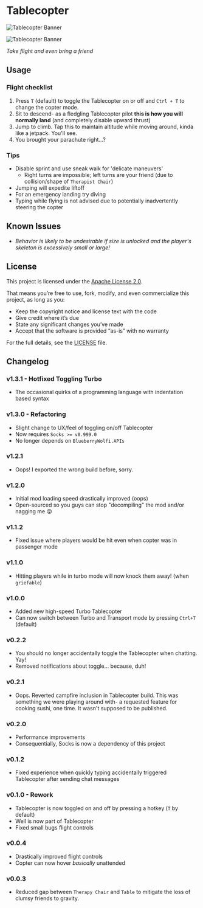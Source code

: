 # Tablecopter

![Tablecopter Banner](https://i.imgur.com/UYKZZ3U.png 'Me and Filecabinet riding on our Copter')

![Tablecopter Banner](https://i.imgur.com/iIDT2oa.png "Tablecopter Gang Headed to Ether's Wolf Park")

_Take flight and even bring a friend_

## Usage

### Flight checklist

1. Press `T` (default) to toggle the Tablecopter on or off and `Ctrl + T` to change the copter mode.
2. Sit to descend- as a fledgling Tablecopter pilot **this is how you will normally land** (and completely disable upward thrust)
3. Jump to climb. Tap this to maintain altitude while moving around, kinda like a jetpack. You'll see.
4. You brought your parachute right...?

### Tips

- Disable sprint and use sneak walk for 'delicate maneuvers'
  - Right turns are impossible; left turns are your friend (due to collision/shape of `Therapist Chair`)
- Jumping will expedite liftoff
- For an emergency landing try diving
- Typing while flying is not advised due to potentially inadvertently steering the copter

## Known Issues

- _Behavior is likely to be undesirable if size is unlocked and the player's skeleton is excessively small or large!_

## License

This project is licensed under the [Apache License 2.0](./LICENSE.txt).

That means you’re free to use, fork, modify, and even commercialize this project, as long as you:

- Keep the copyright notice and license text with the code
- Give credit where it’s due
- State any significant changes you’ve made
- Accept that the software is provided “as-is” with no warranty

For the full details, see the [LICENSE](./LICENSE.txt) file.

## Changelog

### v1.3.1 - Hotfixed Toggling Turbo

- The occasional quirks of a programming language with indentation based syntax

### v1.3.0 - Refactoring

- Slight change to UX/feel of toggling on/off Tablecopter
- Now requires `Socks >= v0.999.0`
- No longer depends on `BlueberryWolfi.APIs`

### v1.2.1

- Oops! I exported the wrong build before, sorry.

### v1.2.0

- Initial mod loading speed drastically improved (oops)
- Open-sourced so you guys can stop "decompiling" the mod and/or nagging me 😜

### v1.1.2

- Fixed issue where players would be hit even when copter was in passenger mode

### v1.1.0

- Hitting players while in turbo mode will now knock them away! (when `griefable`)

### v1.0.0

- Added new high-speed Turbo Tablecopter
- Can now switch between Turbo and Transport mode by pressing `Ctrl+T` (default)

### v0.2.2

- You should no longer accidentally toggle the Tablecopter when chatting. Yay!
- Removed notifications about toggle... because, duh!

### v0.2.1

- Oops. Reverted campfire inclusion in Tablecopter build.
  This was something we were playing around with- a requested feature for cooking sushi, one time. It wasn't supposed to be published.

### v0.2.0

- Performance improvements
- Consequentially, Socks is now a dependency of this project

### v0.1.2

- Fixed experience when quickly typing accidentally triggered Tablecopter after sending chat messages

### v0.1.0 - Rework

- Tablecopter is now toggled on and off by pressing a hotkey (`T` by default)
- Well is now part of Tablecopter
- Fixed small bugs flight controls

### v0.0.4

- Drastically improved flight controls
- Copter can now hover _basically_ unattended

### v0.0.3

- Reduced gap between `Therapy Chair` and `Table` to mitigate the loss of clumsy friends to gravity.
